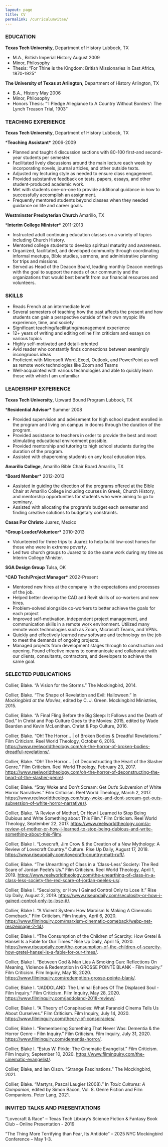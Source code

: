 ```yaml
---
layout: page
title: CV
permalink: /curriculumvitae/
---
```


### **EDUCATION**

**Texas Tech University**, Department of History                                        Lubbock, TX

- M.A., British Imperial History                                                  		August 2009
- Minor, Philosophy
- Thesis: “For Thine is the Kingdom: British Missionaries in East Africa, 1870-1925”

 

**The University of Texas at Arlington**, Department of History             Arlington, TX

- B.A., History                                                               				May 2006
- Minor, Philosophy
- Honors Thesis: “‘I Pledge Allegiance to A Country Without Borders’: The Lynch Treason Trial, 1903”

 

### **TEACHING EXPERIENCE**

**Texas Tech University**, Department of History                                        Lubbock, TX

***Teaching Assistant\***                                                            			2006-2009

- Planned and taught 4 discussion sections with 80-100 first-and second-year students per semester. 
- Facilitated lively discussions around the main lecture each week by incorporating novels, journal articles, and other outside texts.
- Adjusted my lecturing style as needed to ensure class engagement.
- Provided substantive feedback on tests, papers, essays, and other student-produced academic work.
- Met with students one-on-one to provide additional guidance in how to successfully accomplish an assignment.
- Frequently mentored students beyond classes when they needed guidance on life and career goals.

 

**Westminster Presbyterian Church**                                               	  Amarillo, TX

***Interim College Minister\***                                                        		2011-2013

- Instructed adult continuing education classes on a variety of topics including Church History. 
- Mentored college students to develop spiritual maturity and awareness. 
- Organized, facilitated, and developed community through coordinating informal meetups, Bible studies, sermons, and administrative planning for trips and missions. 
- Served as Head of the Deacon Board, leading monthly Deacon meetings with the goal to support the needs of our community and the organizations that would best benefit from our financial resources and volunteers. 

 

### **SKILLS**

- Reads French at an intermediate level
- Several semesters of teaching how the past affects the present and how students can gain a perspective outside of their own myopic life experience, time, and society
- Significant teaching/facilitating/management experience
- 12+ years of writing and editing online film criticism and essays on various topics
- Highly self-motivated and detail-oriented
- Avid reader who constantly finds connections between seemingly incongruous ideas
- Proficient with Microsoft Word, Excel, Outlook, and PowerPoint as well as remote work technologies like Zoom and Teams
- Well-acquainted with various technologies and able to quickly learn those with which I am unfamiliar

 

### **LEADERSHIP EXPERIENCE**

**Texas Tech University**, Upward Bound Program                                     Lubbock, TX

***Residential Advisor\***                                                           			Summer 2008

- Provided supervision and advisement for high school student enrolled in the program and living on campus in dooms through the duration of the program. 
- Provided assistance to teachers in order to provide the best and most stimulating educational environment possible.
- Provided mentorship and tutoring to high school students during the duration of the program.
- Assisted with chaperoning students on any local education trips.

 

**Amarillo College**, Amarillo Bible Chair Board                                        Amarillo, TX

***Board Member\***                                                               			2012-2013

- Assisted in guiding the direction of the programs offered at the Bible Chair at Amarillo College including courses in Greek, Church History, and mentorship opportunities for students who were aiming to go to seminary. 
- Assisted with allocating the program’s budget each semester and finding creative solutions to budgetary constraints.

 

**Casas Por Christo**                                                            			Juarez, Mexico

***Group Leader/Volunteer\***                                                      	      2010-2013

- Volunteered for three trips to Juarez to help build low-cost homes for those who were in extreme poverty.
- Led two church groups to Juarez to do the same work during my time as Interim College Minister.

 

**SGA Design Group**                                                          			Tulsa, OK

***CAD Tech/Project Manager\***                                                     	2022-Present

- Mentored new hires at the company in the expectations and processes of the job.
- Helped better develop the CAD and Revit skills of co-workers and new hires.
- Problem-solved alongside co-workers to better achieve the goals for each project
- Improved self-motivation, independent project management, and communication skills in a remote work environment. Utilized many remote work technologies such as Zoom, Microsoft Teams, and VPNs.
- Quickly and effectively learned new software and technology on the job to meet the demands of ongoing projects.
- Managed projects from development stages through to construction and opening. Found effective means to communicate and collaborate with our clients, consultants, contractors, and developers to achieve the same goal.

 

### **SELECTED PUBLICATIONS**

Collier, Blake. “A Vision for the Storms.” The Mockingbird, 2014.

Collier, Blake. “The Shape of Revelation and Evil: Halloween.” In *Mockingbird at the Movies*, edited by C. J. Green. Mockingbird Ministries, 2015.

Collier, Blake. “A Final Fling Before the Big Sleep: It Follows and the Death of God.” In Christ and Pop Culture Goes to the Movies: 2015, edited by Wade Bearden and Kevin McLenithan. Christ & Pop Culture, 2016.

Collier, Blake. “Oh! The Horror… | of Broken Bodies & Dreadful Revelations.” Film Criticism. Reel World Theology, October 6, 2016. https://www.reelworldtheology.com/oh-the-horror-of-broken-bodies-dreadful-revelations/.

Collier, Blake. “Oh! The Horror… | of Deconstructing the Heart of the Slasher Genre.” Film Criticism. Reel World Theology, February 23, 2017. https://www.reelworldtheology.com/oh-the-horror-of-deconstructing-the-heart-of-the-slasher-genre/.

Collier, Blake. “Stay Woke and Don’t Scream: Get Out‘s Subversion of White Horror Narratives.” Film Criticism. Reel World Theology, March 2, 2017. https://www.reelworldtheology.com/stay-woke-and-dont-scream-get-outs-subversion-of-white-horror-narratives/.

Collier, Blake. “A Review of Mother!, Or How I Learned to Stop Being Dubious and Write Something about This Film.” Film Criticism. Reel World Theology, September 22, 2017. https://www.reelworldtheology.com/a-review-of-mother-or-how-i-learned-to-stop-being-dubious-and-write-something-about-this-film/.

Collier, Blake I. “Lovecraft, Jim Crow & the Creation of a New Mythology: A Review of Lovecraft Country.” Culture. Rise Up Daily, August 17, 2018. https://www.riseupdaily.com/lovecraft-country-matt-ruff/.

Collier, Blake. “The Unearthing of Class in a ‘Class-Less’ Society: The Red Scare of Jordan Peele’s Us.” Film Criticism. Reel World Theology, April 1, 2019. https://www.reelworldtheology.com/the-unearthing-of-class-in-a-class-less-society-the-red-scare-of-jordan-peeles-us/.

Collier, Blake I. “Seculosity, or How I Gained Control Only to Lose It.” Rise Up Daily, August 2, 2019. https://www.riseupdaily.com/seculosity-or-how-i-gained-control-only-to-lose-it/.

Collier, Blake I. “A Violent System: How Marxism Is Making A Cinematic Comeback.” Film Criticism. Film Inquiry, April 6, 2020. https://www.filminquiry.com/marxism-cinematic-comeback/webp-net-resizeimage-2-14/.

Collier, Blake I. “The Consumption of the Children of Scarcity: How Gretel & Hansel Is a Fable for Our Times.” Rise Up Daily, April 15, 2020. https://www.riseupdaily.com/the-consumption-of-the-children-of-scarcity-how-gretel-hansel-is-a-fable-for-our-times/.

Collier, Blake I. “Between God & Man Lies A Smoking Gun: Reflections On Meaning, Violence & Redemption In GROSSE POINTE BLANK - Film Inquiry.” Film Criticism. Film Inquiry, May 18, 2020. https://www.filminquiry.com/redemption-grosse-pointe-blank/.

Collier, Blake I. “JADDOLAND: The Liminal Echoes Of The Displaced Soul - Film Inquiry.” Film Criticism. Film Inquiry, May 28, 2020. https://www.filminquiry.com/jaddoland-2018-review/.

Collier, Blake I. “A Theory of Conspiracies: What Paranoid Cinema Tells Us About Ourselves.” Film Criticism. Film Inquiry, July 14, 2020. https://www.filminquiry.com/theory-of-conspiracies/.

Collier, Blake I. “Remembering Something That Never Was: Dementia & the Horror Genre - Film Inquiry.” Film Criticism. Film Inquiry, July 31, 2020. https://www.filminquiry.com/dementia-horror/.

Collier, Blake I. “Estus W. Pirkle: The Cinematic Evangelist.” Film Criticism. Film Inquiry, September 10, 2020. https://www.filminquiry.com/the-cinematic-evangelist/.

Collier, Blake, and Ian Olson. “Strange Fascinations.” The Mockingbird, 2021.

Collier, Blake. “Martyrs, Pascal Laugier (2008).” In *Toxic Cultures: A Companion*, edited by Simon Bacon, Vol. 8. Genre Fiction and Film Companions. Peter Lang, 2021.

 

### **INVITED TALKS AND PRESENTATIONS**

“Lovecraft & Race” – Texas Tech Library’s Science Fiction & Fantasy Book Club – Online Presentation - 2019

“The Thing More Terrifying than Fear, Its Antidote” – 2025 NYC Mockingbird Conference – May 1-3.